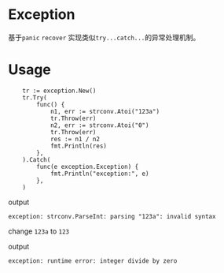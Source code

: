 # Exception

基于`panic` `recover` 实现类似`try...catch...`的异常处理机制。

# Usage

```golang
	tr := exception.New()
	tr.Try(
		func() {
			n1, err := strconv.Atoi("123a")
			tr.Throw(err)
			n2, err := strconv.Atoi("0")
			tr.Throw(err)
			res := n1 / n2
			fmt.Println(res)
		},
	).Catch(
		func(e exception.Exception) {
			fmt.Println("exception:", e)
		},
	)
```

output

```shell
exception: strconv.ParseInt: parsing "123a": invalid syntax
```

change `123a` to `123`

output

```shell
exception: runtime error: integer divide by zero
```